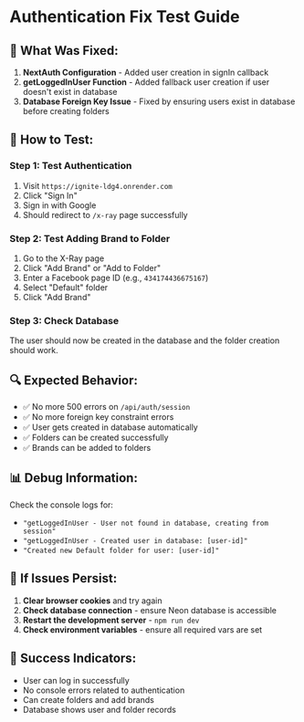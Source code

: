 # Authentication Fix Test Guide

## 🎯 **What Was Fixed:**

1. **NextAuth Configuration** - Added user creation in signIn callback
2. **getLoggedInUser Function** - Added fallback user creation if user doesn't exist in database
3. **Database Foreign Key Issue** - Fixed by ensuring users exist in database before creating folders

## 🧪 **How to Test:**

### Step 1: Test Authentication
1. Visit `https://ignite-ldg4.onrender.com`
2. Click "Sign In" 
3. Sign in with Google
4. Should redirect to `/x-ray` page successfully

### Step 2: Test Adding Brand to Folder
1. Go to the X-Ray page
2. Click "Add Brand" or "Add to Folder"
3. Enter a Facebook page ID (e.g., `434174436675167`)
4. Select "Default" folder
5. Click "Add Brand"

### Step 3: Check Database
The user should now be created in the database and the folder creation should work.

## 🔍 **Expected Behavior:**

- ✅ No more 500 errors on `/api/auth/session`
- ✅ No more foreign key constraint errors
- ✅ User gets created in database automatically
- ✅ Folders can be created successfully
- ✅ Brands can be added to folders

## 📊 **Debug Information:**

Check the console logs for:
- `"getLoggedInUser - User not found in database, creating from session"`
- `"getLoggedInUser - Created user in database: [user-id]"`
- `"Created new Default folder for user: [user-id]"`

## 🚨 **If Issues Persist:**

1. **Clear browser cookies** and try again
2. **Check database connection** - ensure Neon database is accessible
3. **Restart the development server** - `npm run dev`
4. **Check environment variables** - ensure all required vars are set

## 🎉 **Success Indicators:**

- User can log in successfully
- No console errors related to authentication
- Can create folders and add brands
- Database shows user and folder records 